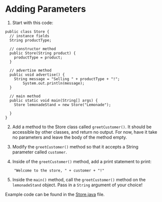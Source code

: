 # Adding Parameters

1. Start with this code:

```
public class Store {
  // instance fields
  String productType;
  
  // constructor method
  public Store(String product) {
    productType = product;
  }
  
  // advertise method
  public void advertise() {
    String message = "Selling " + productType + "!";
		System.out.println(message);
  }
  
  // main method
  public static void main(String[] args) {
    Store lemonadeStand = new Store("Lemonade");
    
  }
}
```

2. Add a method to the Store class called ```greetCustomer()```. It should be accessible by other classes, and return no output. For now, have it take no parameters and leave the body of the method empty.

3. Modify the ```greetCustomer()``` method so that it accepts a String parameter called ```customer```.

4. Inside of the ```greetCustomer()``` method, add a print statement to print:
```
	"Welcome to the store, " + customer + "!"
```

5. Inside the ```main()``` method, call the ```greetCustomer()``` method on the ```lemonadeStand``` object. Pass in a ```String``` argument of your choice!

Example code can be found in the [Store.java](https://github.com/keldavis/Java-Practice/blob/master/Foundations/3.%20Classes%20and%20Objects/Methods-Adding%20Parameters/Store.java) file.